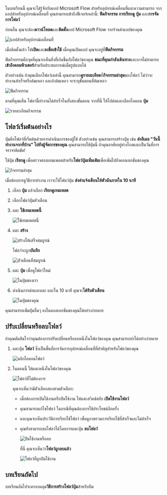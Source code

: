 ในบทเรียนนี้ คุณจะได้รู้จักกับแอป Microsoft Flow สำหรับอุปกรณ์เคลื่อนที่และความสามารถ จากแอปสำหรับอุปกรณ์เคลื่อนที่ คุณสามารถเข้าถึงฟีเจอร์เหล่านี้: **ฟีดกิจกรรม** **การเรียกดู** **ปุ่ม** และ**การจัดการโฟลว์**

ก่อนอื่น คุณจะต้อง**ดาวน์โหลด**และ**ติดตั้ง**แอป Microsoft Flow จากร้านค้าแอปของคุณ

![แอปสำหรับอุปกรณ์เคลื่อนที่](./media/learning-mobile-app/open-mobile-app.png)

เมื่อติดตั้งแล้ว ให้**เปิด**และ**ลงชื่อเข้าใช้** เมื่อคุณเปิดแอป คุณจะอยู่ที่**ฟีดกิจกรรม**

ฟีดกิจกรรมคือจุดที่คุณจะเห็นสิ่งที่เกิดขึ้นกับโฟลว์ของคุณ **ขณะที่คุณกำลังเดินทาง**และอาจไม่สามารถ**เข้าถึงคอมพิวเตอร์**สำหรับประสบการณ์เต็มรูปแบบได้

ตัวอย่างเช่น ถ้าคุณเลือกโฟลว์เหล่านี้ คุณสามารถ**ดูรายละเอียด**ที่**กิจกรรมล่าสุด**ของโฟลว์ ไม่ว่าจะทำงานสำเร็จหรือล้มเหลว และถ้าล้มเหลว จะระบุขั้นตอนที่ล้มเหลว

![ฟีดกิจกรรม](./media/learning-mobile-app/see-all-activity.png)

ตามที่คุณเห็น โฟลว์นี้ทำงานได้สำเร็จในทั้งสองขั้นตอน จากที่นี่ ให้ไปต่อและเลือกไอคอน **ปุ่ม**

![รายละเอียดกิจกรรม](./media/learning-mobile-app/activity-details.png)

## <a name="how-flows-are-started"></a>โฟลว์เริ่มต้นอย่างไร
   ปุ่มคือโฟลว์ที่เริ่มต้นด้วยการดำเนินการของผู้ใช้ ตัวอย่างเช่น คุณสามารถสร้างปุ่ม เช่น **ส่งอีเมล "วันนี้ทำงานจากที่บ้าน" ไปยังผู้จัดการของคุณ**
คุณสามารถใช้ปุ่มนี้ ถ้าคุณอาศัยอยู่ห่างไกลและเป็นวันที่การจราจรติดขัด!

ใช้ปุ่ม **เรียกดู** เพื่อตรวจสอบเทมเพลตสำหรับ**โฟลว์ปุ่มเพิ่มเติม**เพื่อเพิ่มไปยังคอลเลกชันของคุณ

![กิจกรรมล่าสุด](./media/learning-mobile-app/click-browse-button.png)

เมื่อต้องการดูวิธีการทำงาน เราจะใช้โฟลว์ปุ่ม **ส่งคำแจ้งเตือนให้ตัวฉันภายใน 10 นาที**

1. เลือก **ปุ่ม** แล้วเลือก **เรียกดูเทมเพลต**
2. เลือกโฟลว์ปุ่มตัวเตือน
3. แตะ **ใช้เทมเพลตนี้**
   
    ![ใช้เทมเพลตนี้](./media/learning-mobile-app/use-this-template.png)
4. แตะ **สร้าง**
   
    ![สร้างให้เสร็จสมบูรณ์](./media/learning-mobile-app/create-complete.png)
   
    โฟลว์จะถูก**บันทึก**
   
    ![ตัวเตือนที่สมบูรณ์](./media/learning-mobile-app/complete-reminder.png)
5. แตะ **ปุ่ม** เพื่อดูโฟลว์ใหม่ 
   
    ![ในปุ่มของเรา](./media/learning-mobile-app/button-send-reminder.png)
6. ดำเนินการต่อและแตะ และใน 10 นาที คุณจะ**ได้รับตัวเตือน**
   
    ![ในปุ่มของคุณ](./media/learning-mobile-app/in-your-collection.png)

คุณสามารถเพิ่มปุ่มอื่นๆ ลงในคอลเลกชันของคุณได้อย่างง่ายดาย

## <a name="modify-or-delete-a-flow"></a>ปรับเปลี่ยนหรือลบโฟลว์
ถ้าคุณตัดสินใจว่าคุณต้องการปรับเปลี่ยนหรือลบหนึ่งในโฟลว์ของคุณ คุณสามารถทำได้อย่างง่ายดาย

1. แตะปุ่ม **โฟลว์** ซึ่งเป็นพื้นที่การจัดการอุปกรณ์เคลื่อนที่ที่สำคัญสำหรับโฟลว์ของคุณ
   
    ![คลิกไอคอนโฟลว์](./media/learning-mobile-app/click-flows-button.png)
2. ในตอนนี้ ให้แตะหนึ่งในโฟลว์ของคุณ
   
    ![โฟลว์ที่ไม่ต้องการ](./media/learning-mobile-app/send-a-reminder.png)
   
    คุณจะเห็นว่ามีตัวเลือกสองสามตัวเลือก:
   
   * เมื่อต้องการเปิดใช้งานหรือปิดใช้งาน ให้แตะสวิคช์สลับ **เปิดใช้งานโฟลว์**
   * คุณสามารถแก้ไขโฟลว์ ในกรณีที่คุณต้องการใช้ประโยชน์อีกครั้ง 
   * และคุณจะเห็นประวัติการเรียกใช้โฟลว์ เพื่อดูภาพรวมการเรียกใช้ที่สำเร็จและไม่สำเร็จ
   * คุณยังสามารถลบโฟลว์ได้โดยการแตะปุ่ม **ลบโฟลว์**
     
     ![ปิดใช้งานหรือลบ](./media/learning-mobile-app/disable-delete.png)
     
     ที่นี่ คุณจะเห็นว่า**โฟลว์ถูกลบแล้ว**
     
     ![โฟลว์ที่ถูกปิดใช้งาน](./media/learning-mobile-app/disabled-flow.png)

## <a name="next-lesson"></a>บทเรียนถัดไป
บทเรียนถัดไปจะครอบคลุม**วิธีการสร้างโฟลว์ปุ่ม**สำหรับทีม 

